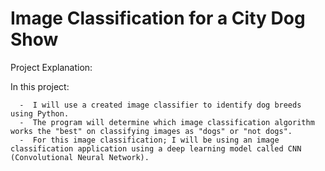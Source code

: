 # Image Classification for a City Dog Show
 
 Project Explanation: 
  
 In this project:
 
      -  I will use a created image classifier to identify dog breeds using Python.
      -  The program will determine which image classification algorithm works the "best" on classifying images as "dogs" or "not dogs".
      -  For this image classification; I will be using an image classification application using a deep learning model called CNN (Convolutional Neural Network).
      
          




    
